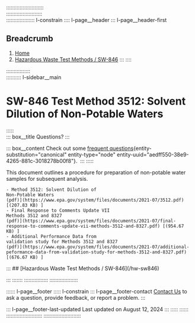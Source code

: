 :::::::::::::::::::::::::  
::::::::::::::::::::::::  
::::::::::::::::::: l-constrain
:::: l-page__header
::: l-page__header-first
## Breadcrumb  

1.  [Home](/) 
2.  [Hazardous Waste Test Methods /
    SW-846](/hw-sw846) 
:::
::::

::::::::::::::::  
:::::::::: l-sidebar__main
# SW-846 Test Method 3512: Solvent Dilution of Non-Potable Waters  


:::::  
::: box__title
Questions?
:::

::: box__content
Check out some [frequent
questions](/hw-sw846/sw-846-update-vii-announcements){entity-substitution="canonical"
entity-type="node" entity-uuid="aedff550-38e9-4265-881c-3018278b00f8"}. 
:::
:::::

This document outlines a procedure for preparation of non-potable water
samples for subsequent analysis.

    - Method 3512: Solvent Dilution of
    Non-Potable Waters
    (pdf)](https://www.epa.gov/system/files/documents/2021-07/3512.pdf) [(207.83 KB) ] 
    - Final Response to Comments Update VII
    Methods 3512 and 8327
    (pdf)](https://www.epa.gov/system/files/documents/2021-07/final-response-to-comments-update-vii-methods-3512-and-8327.pdf) [(954.67 KB) ] 
    - Additional Performance Data from
    validation study for Methods 3512 and 8327
    (pdf)](https://www.epa.gov/system/files/documents/2021-07/additional-peformance-data-from-validation-study-for-methods-3512-and-8327.pdf) [(676.67 KB) ] 

</div>

</div>
:::  
## [Hazardous Waste Test Methods / SW-846](/hw-sw846) 




:::
:::::::
::::::::::::::::
:::::::::::::::::::

:::::: l-page__footer
::::: l-constrain
::: l-page__footer-contact
[Contact
Us](/hw-sw846/forms/contact-us-about-hazardous-waste-test-methods) to
ask a question, provide feedback, or report a problem.
:::

::: l-page__footer-last-updated
Last updated on August 12, 2024
:::
:::::
::::::
::::::::::::::::::::::::
:::::::::::::::::::::::::
